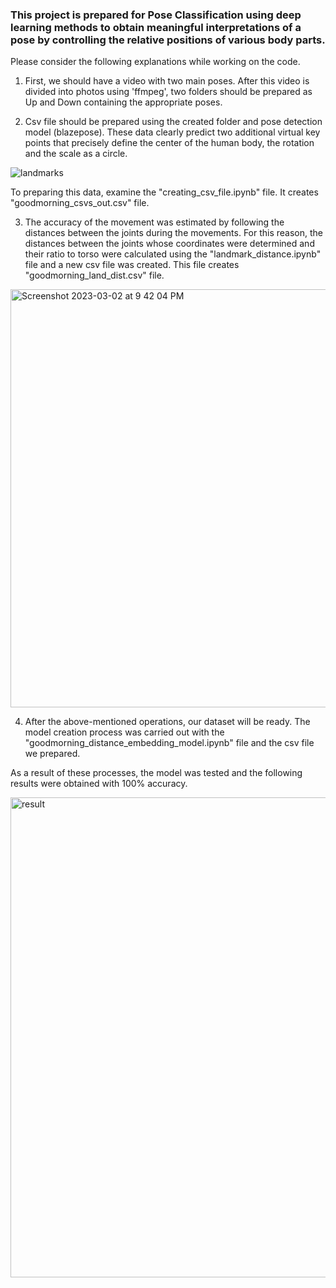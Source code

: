 ### This project is prepared for Pose Classification using deep learning methods to obtain meaningful interpretations of a pose by controlling the relative positions of various body parts. 

Please consider the following explanations while working on the code.

1. First, we should have a video with two main poses. After this video is divided into photos using 'ffmpeg', two folders should be prepared as Up and Down containing the appropriate poses.

2. Csv file should be prepared using the created folder and pose detection model (blazepose). These data clearly predict two additional virtual key points that precisely define the center of the human body, the rotation and the scale as a circle.

![landmarks](https://user-images.githubusercontent.com/63105388/222617300-8677bd3f-f827-4a02-a00b-b90a02a0a5c3.png)

To preparing this data, examine the "creating_csv_file.ipynb" file. It creates "goodmorning_csvs_out.csv" file.

3. The accuracy of the movement was estimated by following the distances between the joints during the movements. For this reason, the distances between the joints whose coordinates were determined and their ratio to torso were calculated using the "landmark_distance.ipynb" file and a new csv file was created. This file creates "goodmorning_land_dist.csv" file.

<img width="669" alt="Screenshot 2023-03-02 at 9 42 04 PM" src="https://user-images.githubusercontent.com/63105388/222618444-ad14e40f-040c-455d-aa33-2b39cd406018.png">

4.  After the above-mentioned operations, our dataset will be ready. The model creation process was carried out with the "goodmorning_distance_embedding_model.ipynb" file and the csv file we prepared.

As a result of these processes, the model was tested and the following results were obtained with 100% accuracy.

<img width="768" alt="result" src="https://user-images.githubusercontent.com/63105388/222620010-c3c11ad7-6cf1-46c7-b1fa-5f4cf907b259.png">

